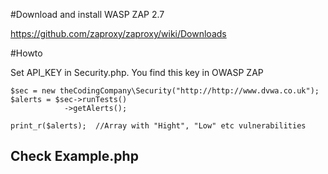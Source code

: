 #Download and install WASP ZAP 2.7

https://github.com/zaproxy/zaproxy/wiki/Downloads

#Howto

Set API_KEY in Security.php. You find this key in OWASP ZAP

```
$sec = new theCodingCompany\Security("http://http://www.dvwa.co.uk");
$alerts = $sec->runTests()
            ->getAlerts();

print_r($alerts);  //Array with "Hight", "Low" etc vulnerabilities
```

## Check Example.php
